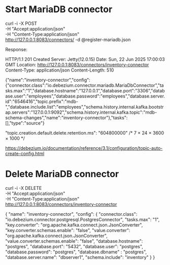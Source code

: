 
# Start MariaDB connector
curl -i -X POST \
    -H "Accept:application/json" \
    -H  "Content-Type:application/json" \
    http://127.0.0.1:8083/connectors/ -d @register-mariadb.json

Response:

HTTP/1.1 201 Created
Server: Jetty(12.0.15)
Date: Sun, 22 Jun 2025 17:00:03 GMT
Location: http://127.0.0.1:8083/connectors/inventory-connector
Content-Type: application/json
Content-Length: 510

{"name":"inventory-connector","config":{"connector.class":"io.debezium.connector.mariadb.MariaDbConnector","tasks.max":"1","database.hostname":"127.0.0.1","database.port":"3306","database.user":"employees","database.password":"employees","database.server.id":"6546416","topic.prefix":"mdb-","database.include.list":"employees","schema.history.internal.kafka.bootstrap.servers":"127.0.0.1:9092","schema.history.internal.kafka.topic":"mdb-schema-changes","name":"inventory-connector"},"tasks":[],"type":"source"}




"topic.creation.default.delete.retention.ms": "604800000" /* 7 × 24 × 3600 × 1000 */

https://debezium.io/documentation/reference/3.1/configuration/topic-auto-create-config.html


# Delete MariaDB connector
curl -i -X DELETE \
-H "Accept:application/json" \
-H  "Content-Type:application/json" \
http://127.0.0.1:8083/connectors/inventory-connector


{
    "name": "inventory-connector",
    "config": {
        "connector.class": "io.debezium.connector.postgresql.PostgresConnector",
        "tasks.max": "1",
        "key.converter": "org.apache.kafka.connect.json.JsonConverter",
        "key.converter.schemas.enable": "false",
        "value.converter": "org.apache.kafka.connect.json.JsonConverter",
        "value.converter.schemas.enable": "false",
        "database.hostname": "postgres",
        "database.port": "5432",
        "database.user": "postgres",
        "database.password": "postgres",
        "database.dbname" : "postgres",
        "database.server.name": "dbserver1",
        "schema.include": "inventory"
        }
}